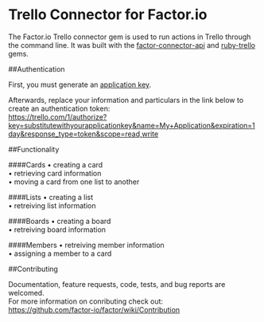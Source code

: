 Trello Connector for Factor.io
======================

The Factor.io Trello connector gem is used to run actions in Trello through the command line. It was built with the [factor-connector-api](https://github.com/factor-io/connector-api) and [ruby-trello](https://github.com/jeremytregunna/ruby-trello) gems.

##Authentication

First, you must generate an [application key](https://trello.com/1/appKey/generate).

Afterwards, replace your information and particulars in the link below to create an authentication token:<br />
https://trello.com/1/authorize?key=substitutewithyourapplicationkey&name=My+Application&expiration=1day&response_type=token&scope=read,write

##Functionality

####Cards
• creating a card<br />
• retrieving card information<br />
• moving a card from one list to another<br />

####Lists
• creating a list<br />
• retreiving list information<br />

####Boards
• creating a board<br />
• retreiving board information<br />

####Members
• retreiving member information<br />
• assigning a member to a card

##Contributing

Documentation, feature requests, code, tests, and bug reports are welcomed.<br />
For more information on conributing check out:<br />
https://github.com/factor-io/factor/wiki/Contribution
